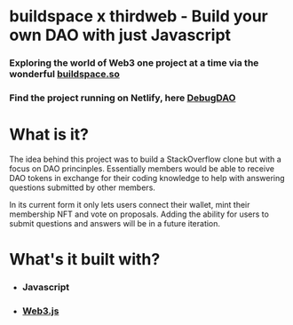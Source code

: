 # buildspace x thirdweb - Build your own DAO with just Javascript

### Exploring the world of Web3 one project at a time via the wonderful [buildspace.so](https://buildspace.so/)

### Find the project running on Netlify, here [DebugDAO](https://unruffled-kepler-095ad0.netlify.app/)

# What is it?
The idea behind this project was to build a StackOverflow clone but with a focus on DAO princinples. Essentially members would be able to receive DAO tokens in exchange for their coding knowledge to help with answering questions submitted by other members.

In its current form it only lets users connect their wallet, mint their membership NFT and vote on proposals. Adding the ability for users to submit questions and answers will be in a future iteration.  

# What's it built with?
* ### Javascript
* ### [Web3.js](https://web3js.readthedocs.io/en/v1.7.0/)

